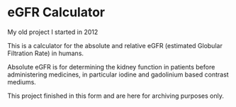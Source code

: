 # eGFR Calculator
My old project I started in 2012

This is a calculator for the absolute and relative eGFR (estimated Globular Filtration Rate) in humans.

Absolute eGFR is for determining the kidney function in patients before administering medicines, in particular iodine and gadolinium based contrast mediums.

This project finished in this form and are here for archiving purposes only.
